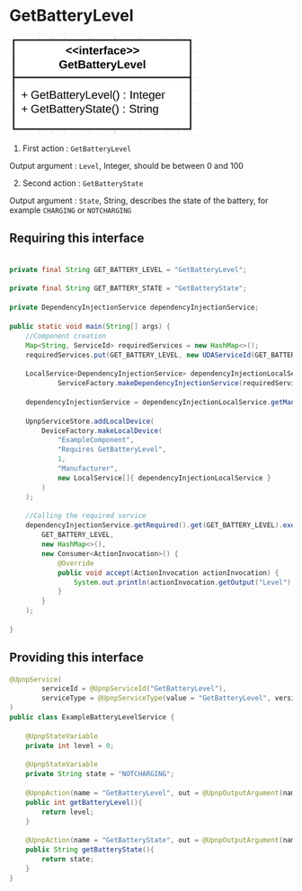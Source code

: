 # GetBatteryLevel

![interface](resources/batterylevel.png)

1. First action : `GetBatteryLevel`

Output argument : `Level`, Integer, should be between 0 and 100

2. Second action : `GetBatteryState`

Output argument : `State`, String, describes the state of the battery, for example `CHARGING` or `NOTCHARGING`

## Requiring this interface

```Java

private final String GET_BATTERY_LEVEL = "GetBatteryLevel";

private final String GET_BATTERY_STATE = "GetBatteryState";

private DependencyInjectionService dependencyInjectionService;

public static void main(String[] args) {
    //Component creation
    Map<String, ServiceId> requiredServices = new HashMap<>();
    requiredServices.put(GET_BATTERY_LEVEL, new UDAServiceId(GET_BATTERY_LEVEL));

    LocalService<DependencyInjectionService> dependencyInjectionLocalService = 
            ServiceFactory.makeDependencyInjectionService(requiredServices);

    dependencyInjectionService = dependencyInjectionLocalService.getManager().getImplementation();

    UpnpServiceStore.addLocalDevice(
        DeviceFactory.makeLocalDevice(
            "ExampleComponent",
            "Requires GetBatteryLevel",
            1,
            "Manufacturer",
            new LocalService[]{ dependencyInjectionLocalService }
        )
    );

    //Calling the required service
    dependencyInjectionService.getRequired().get(GET_BATTERY_LEVEL).execute(
        GET_BATTERY_LEVEL,
        new HashMap<>(),
        new Consumer<ActionInvocation>() {
            @Override
            public void accept(ActionInvocation actionInvocation) {
                System.out.println(actionInvocation.getOutput("Level").toString() + "%");
            }
        }
    );

}

```

## Providing this interface

```Java
@UpnpService(
        serviceId = @UpnpServiceId("GetBatteryLevel"),
        serviceType = @UpnpServiceType(value = "GetBatteryLevel", version = 1)
)
public class ExampleBatteryLevelService {

    @UpnpStateVariable
    private int level = 0;

    @UpnpStateVariable
    private String state = "NOTCHARGING";

    @UpnpAction(name = "GetBatteryLevel", out = @UpnpOutputArgument(name = "Level"))
    public int getBatteryLevel(){
        return level;
    }

    @UpnpAction(name = "GetBatteryState", out = @UpnpOutputArgument(name = "State"))
    public String getBatteryState(){
        return state;
    }
}
```